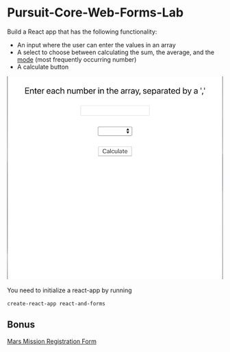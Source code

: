 # Pursuit-Core-Web-Forms-Lab

Build a React app that has the following functionality:

- An input where the user can enter the values in an array
- A select to choose between calculating the sum, the average, and the [mode](https://www.mathsisfun.com/definitions/mode.html) (most frequently occurring number)
- A calculate button

![reactFormsLab](./reactFormsLab.gif)

You need to initialize a react-app by running
```
create-react-app react-and-forms
```


## Bonus
[Mars Mission Registration Form](https://github.com/joinpursuit/Pursuit-Core-Web-Mars-Form-Lab)
